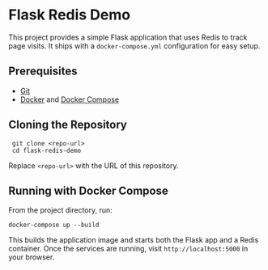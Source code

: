 # Flask Redis Demo

This project provides a simple Flask application that uses Redis to track page visits. It ships with a `docker-compose.yml` configuration for easy setup.

## Prerequisites
- [Git](https://git-scm.com/)
- [Docker](https://www.docker.com/) and [Docker Compose](https://docs.docker.com/compose/)

## Cloning the Repository
```
 git clone <repo-url>
 cd flask-redis-demo
```
Replace `<repo-url>` with the URL of this repository.
## Running with Docker Compose
From the project directory, run:
```
docker-compose up --build
```
This builds the application image and starts both the Flask app and a Redis container. Once the services are running, visit `http://localhost:5000` in your browser.

